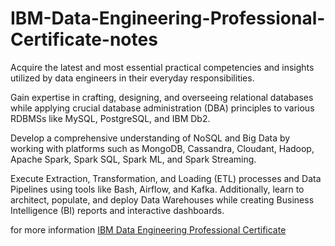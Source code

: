 # IBM-Data-Engineering-Professional-Certificate-notes

Acquire the latest and most essential practical competencies and insights utilized by data engineers in their everyday responsibilities.

Gain expertise in crafting, designing, and overseeing relational databases while applying crucial database administration (DBA) principles to various RDBMSs like MySQL, PostgreSQL, and IBM Db2.

Develop a comprehensive understanding of NoSQL and Big Data by working with platforms such as MongoDB, Cassandra, Cloudant, Hadoop, Apache Spark, Spark SQL, Spark ML, and Spark Streaming.

Execute Extraction, Transformation, and Loading (ETL) processes and Data Pipelines using tools like Bash, Airflow, and Kafka. Additionally, learn to architect, populate, and deploy Data Warehouses while creating Business Intelligence (BI) reports and interactive dashboards.

for more information [IBM Data Engineering Professional Certificate](https://www.coursera.org/professional-certificates/ibm-data-engineer)
